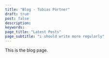 ```yaml
---
title: "Blog - Tobias Pörtner"
draft: true
post: false
description:
keywords:
page_title: "Latest Posts"
page_subtitle: "i should write more regularly"
---
```


This is the blog page.